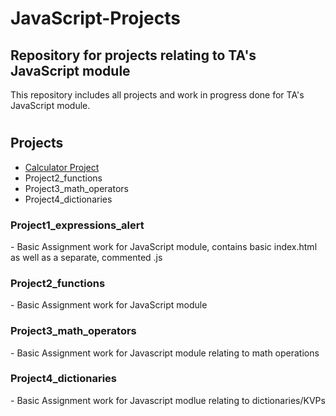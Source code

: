 # JavaScript-Projects

<h2>Repository for projects relating to TA's JavaScript module</h2>

This repository includes all projects and work in progress done for TA's JavaScript module.

<h1 align="center"><project-name></h1>

<p align="center"><project-description></p>

## Projects

- [Calculator Project](https://github.com/XeroxSinner/JavaScript-Projects/tree/main/Basic%20JavaScript%20Projects/Calculator)
- Project2_functions
- Project3_math_operators
- Project4_dictionaries


<h3>Project1_expressions_alert</h3>
  - Basic Assignment work for JavaScript module, contains basic index.html as well as a separate, commented .js
  
<h3>Project2_functions</h3>
  - Basic Assignment work for JavaScript module

<h3>Project3_math_operators</h3>
  - Basic Assignment work for Javascript module relating to math operations
  
<h3>Project4_dictionaries</h3>
  - Basic Assignment work for Javascript modlue relating to dictionaries/KVPs
